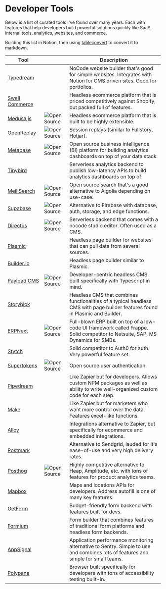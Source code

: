 # Developer Tools

Below is a list of curated tools I've found over many years. Each with features that help developers build powerful solutions quickly like SaaS, internal tools, analytics, websites, and commerce.

Building this list in Notion, then using [tableconvert](https://tableconvert.com/) to convert it to markdown.

| Tool                                        |                                                                 | Description                                                                                                                       |
|---------------------------------------------|-----------------------------------------------------------------|-----------------------------------------------------------------------------------------------------------------------------------|
| [Typedream](https://typedream.com/)         |                                                                 | NoCode website builder that's good for simple websites. Integrates with Notion for CMS driven sites. Good for portfolios.         |
| [Swell Commerce](https://www.swell.is/)     |                                                                 | Headless ecommerce platform that is priced competitively against Shopify, but packed full of features.                            |
| [Medusa.js](https://medusajs.com/)          | ![Open Source](https://img.shields.io/badge/Open_Source-3D6BAF) | Headless ecommerce platform that is built to be highly extensible.                                                                |
| [OpenReplay](https://openreplay.com/)       | ![Open Source](https://img.shields.io/badge/Open_Source-3D6BAF) | Session replays (similar to Fullstory, Hotjar).                                                                                   |
| [Metabase](https://www.metabase.com/)       | ![Open Source](https://img.shields.io/badge/Open_Source-3D6BAF) | Open source business intelligence (BI) platform for building analytics dashboards on top of your data stack.                      |
| [Tinybird](https://www.tinybird.co/)        |                                                                 | Serverless analytics backend to publish low-latency APIs to build analytics dashboards on top of.                                 |
| [MeiliSearch](https://www.meilisearch.com/) | ![Open Source](https://img.shields.io/badge/Open_Source-3D6BAF) | Open source search that's a good alternative to Algolia depending on use-case.                                                    |
| [Supabase](https://supabase.com/)           | ![Open Source](https://img.shields.io/badge/Open_Source-3D6BAF) | Alternative to Firebase with database, auth, storage, and edge functions.                                                         |
| [Directus](https://directus.io/)            | ![Open Source](https://img.shields.io/badge/Open_Source-3D6BAF) | Serverless backend that comes with a nocode studio editor. Often used as a CMS.                                                   |
| [Plasmic](https://www.plasmic.app/)         |                                                                 | Headless page builder for websites that can pull data from several sources.                                                       |
| [Builder.io](https://www.builder.io/)       |                                                                 | Headless page builder similar to Plasmic.                                                                                         |
| [Payload CMS](https://payloadcms.com/)      | ![Open Source](https://img.shields.io/badge/Open_Source-3D6BAF) | Developer-centric headless CMS built specifically with Typescript in mind.                                                        |
| [Storyblok](https://www.storyblok.com/)     |                                                                 | Headless CMS that combines functionalities of a typical headless CMS with page builder features found in Plasmic and Builder.     |
| [ERPNext](https://erpnext.com/)             | ![Open Source](https://img.shields.io/badge/Open_Source-3D6BAF) | Full-blown ERP built on top of a low-code UI framework called Frappe. Solid competitor to Netsuite, SAP, MS Dynamics for SMBs.    |
| [Stytch](https://stytch.com/)               |                                                                 | Solid competitor to Auth0 for auth. Very powerful feature set.                                                                    |
| [Supertokens](https://supertokens.com/)     | ![Open Source](https://img.shields.io/badge/Open_Source-3D6BAF) | Open source user authentication.                                                                                                  |
| [Pipedream](https://pipedream.com/)         |                                                                 | Like Zapier but for developers. Allows custom NPM packages as well as ability to write well-organized custom code for each step.  |
| [Make](https://www.make.com/)               |                                                                 | Like Zapier but for marketers who want more control over the data. Features excel-like functions.                                 |
| [Alloy](https://runalloy.com/)              |                                                                 | Integrations alternative to Zapier, but specifically for ecommerce and embedded integrations.                                     |
| [Postmark](https://postmarkapp.com/)        |                                                                 | Alternative to Sendgrid, lauded for it's ease-of-use and very high delivery rates.                                                |
| [Posthog](https://posthog.com/)             | ![Open Source](https://img.shields.io/badge/Open_Source-3D6BAF) | Highly competitive alternative to Heap, Amplitude, etc. with tons of features for product analytics teams.                        |
| [Mapbox](https://www.mapbox.com/)           |                                                                 | Maps and locations APIs for developers. Address autofill is one of many key features.                                             |
| [GetForm](https://getform.io/)              |                                                                 | Budget-friendly form backend with features built for devs.                                                                        |
| [Formium](https://formium.io/)              |                                                                 | Form builder that combines features of traditional form platforms and headless form backends.                                     |
| [AppSignal](https://www.appsignal.com/)     |                                                                 | Application performance monitoring alternative to Sentry. Simple to use and combines lots of features and simple for small teams. |
| [Polypane](https://polypane.app/)           |                                                                 | Browser built specifically for developers with tons of accessibility testing built-in.                                            |
